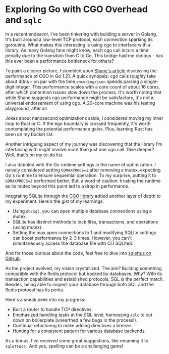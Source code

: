 # Exploring Go with CGO Overhead and `sqlc`

In a recent endeavor, I've been tinkering with building a server in Golang. It's
built around a low-level TCP protocol, each connection sparking its goroutine.
What makes this interesting is using cgo to interface with a library. As many
Golang fans might know, each cgo call incurs a time penalty due to the
transition from C to Go. This bridge had me curious - has this ever been a
performance bottleneck for others?

To paint a clearer picture, I stumbled upon
[Shane's article](https://shane.ai/posts/cgo-performance-in-go1.21/) discussing
the performance of CGO in Go 1.21. A quick synopsis: cgo calls roughly take
about 40ns – on par with the time `encoding/json` spends parsing a single-digit
integer. This performance scales with a core count of about 16 cores, after
which contention issues slow down the process. It's worth noting that while
Shane suggests cgo performance might be satisfactory, it's not a universal
endorsement of using cgo. A 20-core machine was his testing playground, after
all.

Jokes about nanosecond optimizations aside, I considered moving my inner loop to
Rust or C. If the ego boundary is crossed frequently, it's worth contemplating
the potential performance gains. Plus, learning Rust has been on my bucket list.

Another intriguing aspect of my journey was discovering that the library I'm
interfacing with might involve more than just one cgo call. Dive deeper? Well,
that's on my to-do list.

I also dabbled with the Go runtime settings in the name of optimization. I
naively considered setting `GOMAXPROCS=1` after removing a mutex, expecting Go's
runtime to ensure sequential operation. To my surprise, putting it to
`GOMAXPROCS=2` performed better. But, a word of caution: trusting the runtime as
its mutex beyond this point led to a drop in performance.

Integrating SQLite through the
[CGO library](https://github.com/mattn/go-sqlite3) added another layer of depth
to my experiment. Here's the gist of my learnings:

- Using `db/sql`, you can open multiple database connections using a mutex.
- SQLite has distinct methods to lock files, transactions, and operations (using
  mutex).
- Setting the max open connections to 1 and modifying SQLite settings can boost
  performance by 2-3 times. However, you can't simultaneously access the
  database file with CLI SQLite3.

And for those curious about the code, feel free to dive into
[sqlettus on GitHub](https://github.com/jtarchie/sqlettus).

As the project evolved, my vision crystallized. The aim? Building something
compatible with the Redis protocol but backed by databases. Why? With its
transaction capabilities and established protocols, SQL is the perfect match.
Besides, being able to inspect your database through both SQL and the Redis
protocol has its perks.

Here's a sneak peek into my progress:

- Built a router to handle TCP directives.
- Emphasized handling tasks at the SQL level, harnessing `sqlc` to cut down on
  boilerplate (unearthed a few bugs in the process!).
- Continual refactoring to make adding directives a breeze.
- Hunting for a consistent pattern for various database backends.

As a bonus, I've received some great suggestions, like renaming it to
`sqlettuce.` And yes, spelling can be a challenging game!

